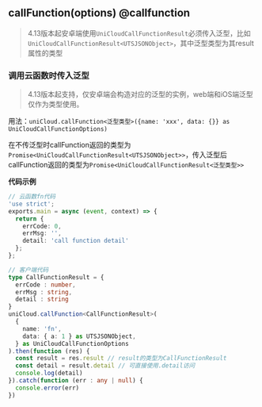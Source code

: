 ## callFunction(options) @callfunction

> 4.13版本起安卓端使用`UniCloudCallFunctionResult`必须传入泛型，比如`UniCloudCallFunctionResult<UTSJSONObject>`，其中泛型类型为其result属性的类型

<!-- UTSUNICLOUDAPIJSON.callFunction.description -->

<!-- UTSUNICLOUDAPIJSON.callFunction.param -->

<!-- UTSUNICLOUDAPIJSON.callFunction.returnValue -->

<!-- UTSUNICLOUDAPIJSON.callFunction.compatibility -->

<!-- UTSUNICLOUDAPIJSON.callFunction.tutorial -->

<!-- UTSUNICLOUDAPIJSON.unicloud-call-function.example -->

### 调用云函数时传入泛型

> 4.13版本起支持，仅安卓端会构造对应的泛型的实例，web端和iOS端泛型仅作为类型使用。

用法：`uniCloud.callFunction<泛型类型>({name: 'xxx', data: {}} as UniCloudCallFunctionOptions)`

在不传泛型时callFunction返回的类型为`Promise<UniCloudCallFunctionResult<UTSJSONObject>>`，传入泛型后callFunction返回的类型为`Promise<UniCloudCallFunctionResult<泛型类型>>`

**代码示例**

```ts
// 云函数fn代码
'use strict';
exports.main = async (event, context) => {
  return {
    errCode: 0,
    errMsg: '',
    detail: 'call function detail'
  };
};
```

```ts
// 客户端代码
type CallFunctionResult = {
  errCode : number,
  errMsg : string,
  detail : string
}
uniCloud.callFunction<CallFunctionResult>(
  {
    name: 'fn',
    data: { a: 1 } as UTSJSONObject,
  } as UniCloudCallFunctionOptions
).then(function (res) {
  const result = res.result // result的类型为CallFunctionResult
  const detail = result.detail // 可直接使用.detail访问
  console.log(detail)
}).catch(function (err : any | null) {
  console.error(err)
})
```
